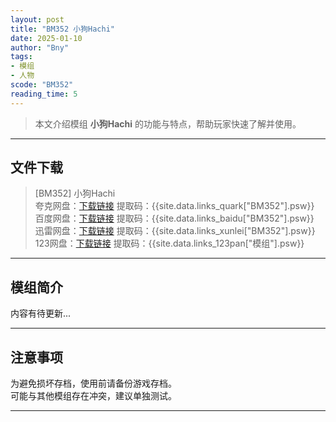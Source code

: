 ```yaml
---
layout: post
title: "BM352 小狗Hachi"
date: 2025-01-10
author: "Bny"
tags: 
- 模组
- 人物
scode: "BM352"
reading_time: 5
---
```


> 本文介绍模组 **小狗Hachi** 的功能与特点，帮助玩家快速了解并使用。

---

## 文件下载

> [BM352] 小狗Hachi  
夸克网盘：[下载链接]({{site.data.links_quark["BM352"].url}}) 提取码：{{site.data.links_quark["BM352"].psw}}  
百度网盘：[下载链接]({{site.data.links_baidu["BM352"].url}}) 提取码：{{site.data.links_baidu["BM352"].psw}}  
迅雷网盘：[下载链接]({{site.data.links_xunlei["BM352"].url}}) 提取码：{{site.data.links_xunlei["BM352"].psw}}  
123网盘：[下载链接]({{site.data.links_123pan["模组"].url}}) 提取码：{{site.data.links_123pan["模组"].psw}}  

---

## 模组简介

>  
内容有待更新...  

---

## 注意事项

>  
为避免损坏存档，使用前请备份游戏存档。  
可能与其他模组存在冲突，建议单独测试。  

---

